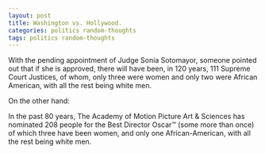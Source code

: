 ```yaml
---
layout: post
title: Washington vs. Hollywood.
categories: politics random-thoughts
tags: politics random-thoughts
---
```


  With the pending appointment of Judge Sonia Sotomayor, someone pointed out that if she is approved, there will have been, in 120 years, 111 Supreme Court Justices, of whom, only three were women and only two were African American, with all the rest being white men.
  
On the other hand:

In the past 80 years, The Academy of Motion Picture Art &amp; Sciences has nominated 208 people for the Best Director Oscar™ (some more than once) of which three have been women, and only one African-American, with all the rest being white men.</p>